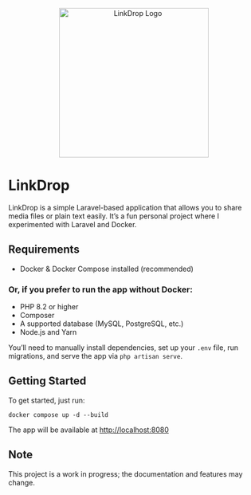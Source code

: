 <p align="center">
  <img src="https://raw.githubusercontent.com/laravel/art/master/logo-lockup/5%20SVG/2%20CMYK/1%20Full%20Color/laravel-logolockup-cmyk-red.svg" width="300" alt="LinkDrop Logo">
</p>

# LinkDrop

LinkDrop is a simple Laravel-based application that allows you to share media files or plain text easily. It’s a fun
personal project where I experimented with Laravel and Docker.

## Requirements

- Docker & Docker Compose installed (recommended)

### Or, if you prefer to run the app without Docker:

- PHP 8.2 or higher
- Composer
- A supported database (MySQL, PostgreSQL, etc.)
- Node.js and Yarn

You’ll need to manually install dependencies, set up your `.env` file, run migrations, and serve the app via
`php artisan serve`.

## Getting Started

To get started, just run:

    docker compose up -d --build

The app will be available at [http://localhost:8080](http://localhost:8080)

## Note

This project is a work in progress; the documentation and features may change.
